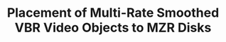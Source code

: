 ---
layout: publication-single
title: Placement of Multi-Rate Smoothed VBR Video Objects to MZR Disks
name: Proceedings of the 1st IEEE International conference on Multimedia and Expo(ICME'2000)
first-author: Sooyong Kang
co-authors: Heon Y. Yeom
during: 2000.07.30 - 2000.08.02
location: New York
impactfactor: 
doi: 
note: 
categories: 
 - Multimedia Systems
tag: 
 - International Conference
---